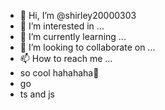 - 👋 Hi, I’m @shirley20000303
- 👀 I’m interested in ...
- 🌱 I’m currently learning ...
- 💞️ I’m looking to collaborate on ...
- 📫 How to reach me ...
- so cool hahahaha🤔
- go
- ts and js

<!---
shirley20000303/shirley20000303 is a ✨ special ✨ repository because its `README.md` (this file) appears on your GitHub profile.
You can click the Preview link to take a look at your changes.
--->
